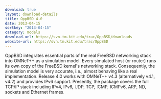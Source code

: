 ```yaml
---
download: true
layout: download-details
title: OppBSD 4.0
date: 2013-04-15
sortkey: "2013-04-15"
category: models
download-url: https://svn.tm.kit.edu/trac/OppBSD/downloads
website-url: https://svn.tm.kit.edu/trac/OppBSD
---
```


OppBSD integrates essential parts of the real FreeBSD networking stack into OMNeT++ as a simulation model. Every simulated host (or router) runs its own copy of the FreeBSD kernel's networking stack. Consequently, the simulation model is very accurate, i.e., almost behaving like a real implementation. Release 4.0 works with OMNeT++ v4.3 (alternatively v4.1, v4.2) and provides IPv6 support. Presently, the package covers the full TCP/IP stack including IPv4, IPv6, UDP, TCP, ICMP, ICMPv6, ARP, ND, sockets and Ethernet frames.
